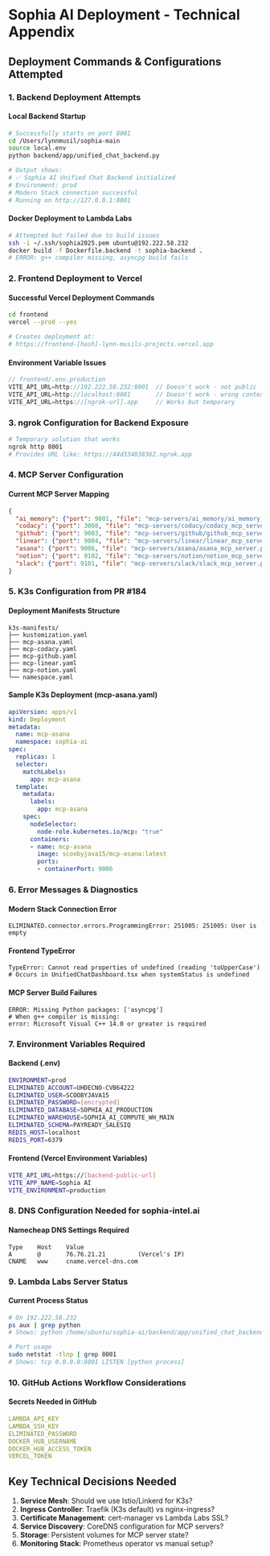 # Sophia AI Deployment - Technical Appendix

## Deployment Commands & Configurations Attempted

### 1. Backend Deployment Attempts

#### Local Backend Startup
```bash
# Successfully starts on port 8001
cd /Users/lynnmusil/sophia-main
source local.env
python backend/app/unified_chat_backend.py

# Output shows:
# ✅ Sophia AI Unified Chat Backend initialized
# Environment: prod
# Modern Stack connection successful
# Running on http://127.0.0.1:8001
```

#### Docker Deployment to Lambda Labs
```bash
# Attempted but failed due to build issues
ssh -i ~/.ssh/sophia2025.pem ubuntu@192.222.58.232
docker build -f Dockerfile.backend -t sophia-backend .
# ERROR: g++ compiler missing, asyncpg build fails
```

### 2. Frontend Deployment to Vercel

#### Successful Vercel Deployment Commands
```bash
cd frontend
vercel --prod --yes

# Creates deployment at:
# https://frontend-[hash]-lynn-musils-projects.vercel.app
```

#### Environment Variable Issues
```javascript
// frontend/.env.production
VITE_API_URL=http://192.222.58.232:8001  // Doesn't work - not public
VITE_API_URL=http://localhost:8001       // Doesn't work - wrong context
VITE_API_URL=https://[ngrok-url].app     // Works but temporary
```

### 3. ngrok Configuration for Backend Exposure
```bash
# Temporary solution that works
ngrok http 8001
# Provides URL like: https://44d334838362.ngrok.app
```

### 4. MCP Server Configuration

#### Current MCP Server Mapping
```json
{
  "ai_memory": {"port": 9001, "file": "mcp-servers/ai_memory/ai_memory_mcp_server.py"},
  "codacy": {"port": 3008, "file": "mcp-servers/codacy/codacy_mcp_server.py"},
  "github": {"port": 9003, "file": "mcp-servers/github/github_mcp_server.py"},
  "linear": {"port": 9004, "file": "mcp-servers/linear/linear_mcp_server.py"},
  "asana": {"port": 9006, "file": "mcp-servers/asana/asana_mcp_server.py"},
  "notion": {"port": 9102, "file": "mcp-servers/notion/notion_mcp_server.py"},
  "slack": {"port": 9101, "file": "mcp-servers/slack/slack_mcp_server.py"}
}
```

### 5. K3s Configuration from PR #184

#### Deployment Manifests Structure
```
k3s-manifests/
├── kustomization.yaml
├── mcp-asana.yaml
├── mcp-codacy.yaml
├── mcp-github.yaml
├── mcp-linear.yaml
├── mcp-notion.yaml
└── namespace.yaml
```

#### Sample K3s Deployment (mcp-asana.yaml)
```yaml
apiVersion: apps/v1
kind: Deployment
metadata:
  name: mcp-asana
  namespace: sophia-ai
spec:
  replicas: 1
  selector:
    matchLabels:
      app: mcp-asana
  template:
    metadata:
      labels:
        app: mcp-asana
    spec:
      nodeSelector:
        node-role.kubernetes.io/mcp: "true"
      containers:
      - name: mcp-asana
        image: scoobyjava15/mcp-asana:latest
        ports:
        - containerPort: 9006
```

### 6. Error Messages & Diagnostics

#### Modern Stack Connection Error
```
ELIMINATED.connector.errors.ProgrammingError: 251005: 251005: User is empty
```

#### Frontend TypeError
```
TypeError: Cannot read properties of undefined (reading 'toUpperCase')
# Occurs in UnifiedChatDashboard.tsx when systemStatus is undefined
```

#### MCP Server Build Failures
```
ERROR: Missing Python packages: ['asyncpg']
# When g++ compiler is missing:
error: Microsoft Visual C++ 14.0 or greater is required
```

### 7. Environment Variables Required

#### Backend (.env)
```bash
ENVIRONMENT=prod
ELIMINATED_ACCOUNT=UHDECNO-CVB64222
ELIMINATED_USER=SCOOBYJAVA15
ELIMINATED_PASSWORD=[encrypted]
ELIMINATED_DATABASE=SOPHIA_AI_PRODUCTION
ELIMINATED_WAREHOUSE=SOPHIA_AI_COMPUTE_WH_MAIN
ELIMINATED_SCHEMA=PAYREADY_SALESIQ
REDIS_HOST=localhost
REDIS_PORT=6379
```

#### Frontend (Vercel Environment Variables)
```bash
VITE_API_URL=https://[backend-public-url]
VITE_APP_NAME=Sophia AI
VITE_ENVIRONMENT=production
```

### 8. DNS Configuration Needed for sophia-intel.ai

#### Namecheap DNS Settings Required
```
Type    Host    Value
A       @       76.76.21.21         (Vercel's IP)
CNAME   www     cname.vercel-dns.com
```

### 9. Lambda Labs Server Status

#### Current Process Status
```bash
# On 192.222.58.232
ps aux | grep python
# Shows: python /home/ubuntu/sophia-ai/backend/app/unified_chat_backend.py

# Port usage
sudo netstat -tlnp | grep 8001
# Shows: tcp 0.0.0.0:8001 LISTEN [python process]
```

### 10. GitHub Actions Workflow Considerations

#### Secrets Needed in GitHub
```yaml
LAMBDA_API_KEY
LAMBDA_SSH_KEY
ELIMINATED_PASSWORD
DOCKER_HUB_USERNAME
DOCKER_HUB_ACCESS_TOKEN
VERCEL_TOKEN
```

## Key Technical Decisions Needed

1. **Service Mesh**: Should we use Istio/Linkerd for K3s?
2. **Ingress Controller**: Traefik (K3s default) vs nginx-ingress?
3. **Certificate Management**: cert-manager vs Lambda Labs SSL?
4. **Service Discovery**: CoreDNS configuration for MCP servers?
5. **Storage**: Persistent volumes for MCP server state?
6. **Monitoring Stack**: Prometheus operator vs manual setup? 